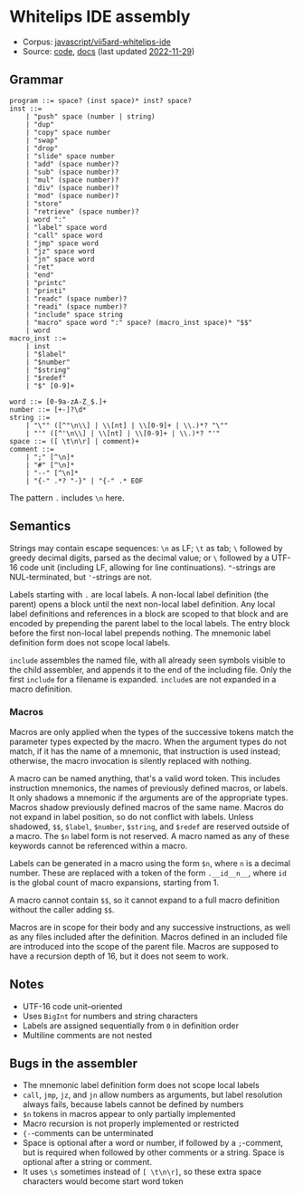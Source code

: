 # Whitelips IDE assembly

- Corpus: [javascript/vii5ard-whitelips-ide](https://github.com/wspace/corpus/blob/main/javascript/vii5ard-whitelips-ide/project.json)
- Source: [code](https://github.com/vii5ard/whitespace/blob/master/ws_asm.js),
  [docs](https://vii5ard.github.io/whitespace/help.html#assembly)
  (last updated [2022-11-29](https://github.com/vii5ard/whitespace/tree/a42adf9407063fd4be09047e6d254364c5e5b9d2))

## Grammar

```bnf
program ::= space? (inst space)* inst? space?
inst ::=
    | "push" space (number | string)
    | "dup"
    | "copy" space number
    | "swap"
    | "drop"
    | "slide" space number
    | "add" (space number)?
    | "sub" (space number)?
    | "mul" (space number)?
    | "div" (space number)?
    | "mod" (space number)?
    | "store"
    | "retrieve" (space number)?
    | word ":"
    | "label" space word
    | "call" space word
    | "jmp" space word
    | "jz" space word
    | "jn" space word
    | "ret"
    | "end"
    | "printc"
    | "printi"
    | "readc" (space number)?
    | "readi" (space number)?
    | "include" space string
    | "macro" space word ":" space? (macro_inst space)* "$$"
    | word
macro_inst ::=
    | inst
    | "$label"
    | "$number"
    | "$string"
    | "$redef"
    | "$" [0-9]+

word ::= [0-9a-zA-Z_$.]+
number ::= [+-]?\d*
string ::=
    | "\"" ([^"\n\\] | \\[nt] | \\[0-9]+ | \\.)*? "\""
    | "'" ([^'\n\\] | \\[nt] | \\[0-9]+ | \\.)*? "'"
space ::= ([ \t\n\r] | comment)+
comment ::=
    | ";" [^\n]*
    | "#" [^\n]*
    | "--" [^\n]*
    | "{-" .*? "-}" | "{-" .* EOF
```

The pattern `.` includes `\n` here.

## Semantics

Strings may contain escape sequences: `\n` as LF; `\t` as tab; `\` followed by
greedy decimal digits, parsed as the decimal value; or `\` followed by a UTF-16
code unit (including LF, allowing for line continuations). `"`-strings are
NUL-terminated, but `'`-strings are not.

Labels starting with `.` are local labels. A non-local label definition (the
parent) opens a block until the next non-local label definition. Any local label
definitions and references in a block are scoped to that block and are encoded
by prepending the parent label to the local labels. The entry block before the
first non-local label prepends nothing. The mnemonic label definition form does
not scope local labels.

`include` assembles the named file, with all already seen symbols visible to the
child assembler, and appends it to the end of the including file. Only the first
`include` for a filename is expanded. `include`s are not expanded in a macro
definition.

### Macros

Macros are only applied when the types of the successive tokens match the
parameter types expected by the macro. When the argument types do not match, if
it has the name of a mnemonic, that instruction is used instead; otherwise, the
macro invocation is silently replaced with nothing.

A macro can be named anything, that's a valid word token. This includes
instruction mnemonics, the names of previously defined macros, or labels. It
only shadows a mnemonic if the arguments are of the appropriate types. Macros
shadow previously defined macros of the same name. Macros do not expand in label
position, so do not conflict with labels. Unless shadowed, `$$`, `$label`,
`$number`, `$string`, and `$redef` are reserved outside of a macro. The `$n`
label form is not reserved. A macro named as any of these keywords cannot be
referenced within a macro.

Labels can be generated in a macro using the form `$n`, where `n` is a decimal
number. These are replaced with a token of the form `.__id__n__`, where `id` is
the global count of macro expansions, starting from 1.

A macro cannot contain `$$`, so it cannot expand to a full macro definition
without the caller adding `$$`.

Macros are in scope for their body and any successive instructions, as well as
any files included after the definition. Macros defined in an included file are
introduced into the scope of the parent file. Macros are supposed to have a
recursion depth of 16, but it does not seem to work.

## Notes

- UTF-16 code unit–oriented
- Uses `BigInt` for numbers and string characters
- Labels are assigned sequentially from `0` in definition order
- Multiline comments are not nested

## Bugs in the assembler

- The mnemonic label definition form does not scope local labels
- `call`, `jmp`, `jz`, and `jn` allow numbers as arguments, but label resolution
  always fails, because labels cannot be defined by numbers
- `$n` tokens in macros appear to only partially implemented
- Macro recursion is not properly implemented or restricted
- `{-`-comments can be unterminated
- Space is optional after a word or number, if followed by a `;`-comment, but is
  required when followed by other comments or a string. Space is optional after
  a string or comment.
- It uses `\s` sometimes instead of `[ \t\n\r]`, so these extra space characters
  would become start word token
